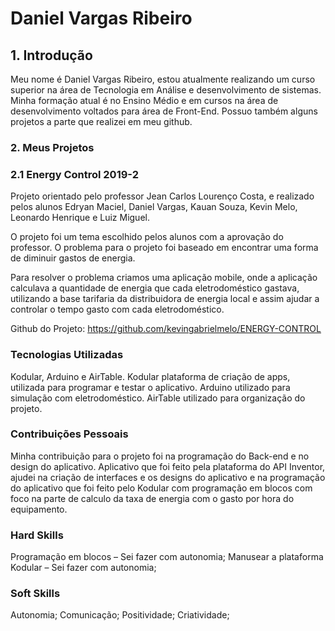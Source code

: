
# Daniel Vargas Ribeiro


 

## 1. Introdução

Meu nome é Daniel Vargas Ribeiro, estou atualmente realizando um curso superior na área de Tecnologia em Análise e desenvolvimento de sistemas. Minha formação atual é no Ensino Médio e em cursos na área de desenvolvimento voltados para área de Front-End. Possuo também alguns projetos a parte que realizei em meu github.

### 2. Meus Projetos

### 2.1 Energy Control 2019-2 

Projeto orientado pelo professor Jean Carlos Lourenço Costa, e realizado pelos alunos Edryan Maciel, Daniel Vargas, Kauan Souza, Kevin Melo, Leonardo Henrique e Luiz Miguel. 

O projeto foi um tema escolhido pelos alunos com a aprovação do professor. O problema para o projeto foi baseado em encontrar uma forma de diminuir gastos de energia.

Para resolver o problema criamos uma aplicação mobile, onde a aplicação calculava a quantidade de energia que cada eletrodoméstico gastava, utilizando a base tarifaria da distribuidora de energia local e assim ajudar a controlar o tempo gasto com cada eletrodoméstico.

Github do Projeto: https://github.com/kevingabrielmelo/ENERGY-CONTROL

### Tecnologias Utilizadas

Kodular, Arduino e AirTable. Kodular plataforma de criação de apps, utilizada para programar e testar o aplicativo. Arduino utilizado para simulação com eletrodoméstico. AirTable utilizado para organização do projeto.

### Contribuições Pessoais

Minha contribuição para o projeto foi na programação do Back-end e no design do aplicativo. Aplicativo que foi feito pela plataforma do API Inventor, ajudei na criação de interfaces e os designs do aplicativo e na programação do aplicativo que foi feito pelo Kodular com programação em blocos com foco na parte de calculo da taxa de energia com o gasto por hora do equipamento.

### Hard Skills

Programação em blocos – Sei fazer com autonomia;
Manusear a plataforma Kodular – Sei fazer com autonomia;

### Soft Skills

Autonomia;
Comunicação;
Positividade;
Criatividade;
